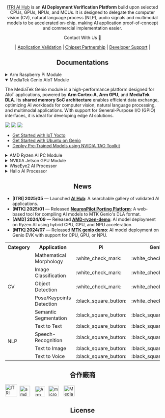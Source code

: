 <div align="center">
  
  [ITRI AI Hub](https://e-aihub.dev/) is an **AI Deployment Verification Platform** build upon selected CPUs, GPUs, NPUs, and MCUs. It is designed to delegate the computer vision (CV), natural language process (NLP), audio signals and multimodal models to be accelerated on-chip. making AI application proof-of-concept and commercial implementation easier.

Contact With Us :wave:

| [Application Validation](mailto:sylvia.chan@itri.org.tw) | [Chipset Partnership](mailto:Markv.chen1996@itri.org.tw) | [Developer Support](mailto:Markv.chen1996@itri.org.tw) |

</div>

## <div align="center">Documentations</div>

<details>
<summary>Arm Raspberry Pi Module</summary>

The Raspberry Pi module is a compact and versatile platform ideal for developing and deploying small-scale, standalone or multi-node AI applications. Powered by **Arm Cortex-A** processors, it supports a wide range of AI development tasks

![](https://img.shields.io/badge/OS-Raspberry_Pi_OS_|_Ubuntu-orange) ![](https://img.shields.io/badge/Python-3.9-green) ![](https://img.shields.io/badge/Framework-TensorFlow_|_PyTorch-blue)
  * [Get Started with Raspberry Pi OS](https://www.raspberrypi.com/documentation/computers/getting-started.html)
  * [Deploy AI Models on Raspberry Pi](https://www.tensorflow.org/lite/guide/python)
  * [ONNX Runtime IoT Deployment on Raspberry Pi](https://onnxruntime.ai/docs/tutorials/iot-edge/rasp-pi-cv.html)

</details>

<details open>
<summary>MediaTek Genio AIoT Module</summary>

The MediaTek Genio module is a high-performance platform designed for AIoT applications, powered by **Arm Cortex-A**, **Arm GPU**, and **MediaTek DLA**. Its **shared memory SoC architecture** enables efficient data exchange, optimizing AI workloads for computer vision, natural language processing, and multimodal applications. With support for General-Purpose I/O (GPIO) interfaces, it is ideal for developing edge AI solutions.

![](https://img.shields.io/badge/OS-Ubuntu_|_Yocto-orange) ![](https://img.shields.io/badge/NeuronPilot-v6-blue) ![](https://img.shields.io/badge/Python-3.7-green)
 
  * [Get Started with IoT Yocto](https://mediatek.gitlab.io/aiot/doc/aiot-dev-guide/master/sw/yocto/get-started.html)
  * [Get Started with Ubuntu on Genio](https://mediatek.gitlab.io/genio/doc/ubuntu/get-started.html)
  * [Deploy Pre-Trained Models using NVIDIA TAO Toolkit](https://mediatek.gitlab.io/genio/doc/tao/index.html)

</details>

<details>
<summary>AMD Ryzen AI PC Module</summary>

AMD Ryzen AI processors are cutting-edge SoCs designed for AI PCs, integrating the powerful **Zen CPU**, **RDNA iGPU**, and **XDNA NPU**. With seamless multi-chip synchronization, they deliver up to **50 TOPs** of AI performance, making them ideal for high-performance AI workloads in desktop and edge computing environments.

![](https://img.shields.io/badge/OS-Windows-orange) ![](https://img.shields.io/badge/Quark_Quantizer-latest-blue) ![](https://img.shields.io/badge/Vitis_AI_EP-latest-blue) ![](https://img.shields.io/badge/DirectML_EP-latest-blue) ![](https://img.shields.io/badge/Python->3.6-green)
  * [ZenDNN: Accelerated Inference Library Optimized for AMD “Zen” CPUs](https://www.amd.com/zh-tw/developer/zendnn.html)
  * [Ryzen AI Software: GPU and NPU Support](https://ryzenai.docs.amd.com/en/latest/index.html)
  * [AMD Quark Quantizer: Efficient AI Model Deployment](https://www.amd.com/en/developer/resources/technical-articles/amd-quark-quantizer-for-efficient-ai-model-deployment.html)

</details>

<details>
<summary>NVIDIA Jetson GPU Module</summary>
  
Jetson Orin is a cutting-edge SoC designed for edge AI applications, featuring an **Arm CPU** and the powerful **Ampere architecture GPU**, delivering exceptional AI performance ranging from **67~275 TOPS**. Its GPU is optimized for high-performance parallel computing, making it ideal for deep learning inference, computer vision, and other AI workloads requiring high throughput.

![](https://img.shields.io/badge/OS-Ubuntu_|_JetPack-orange) ![](https://img.shields.io/badge/TensorRT-latest-blue) ![](https://img.shields.io/badge/Python->3.6-green)

</details>

<details>
<summary>WiseEye2 AI Processor</summary>

The WiseEye2 AI Processor is a low-power AI solution designed for always-on applications such as vision and audio recognition. It integrates **Arm Cortex-M** cores and a dedicated **Arm Ethos-U NPU**, delivering efficient AI inference for edge devices. Its compact design and low power consumption make it suitable for battery-powered devices.

![](https://img.shields.io/badge/OS-FreeRTOS_|_RT-Thread-orange) ![](https://img.shields.io/badge/Framework-TensorFlow_Lite_Micro-blue) ![](https://img.shields.io/badge/Language-C_|_C++-green)

  * [Deploy AI Models with TensorFlow Lite Micro](https://www.tensorflow.org/lite/microcontrollers)  
  * [Efficient AI on Arm Ethos-U NPUs](https://developer.arm.com/ip-products/processors/machine-learning/ethos-u)
  
</details>

<details>
<summary>Hailo AI Processor</summary>


The Hailo AI Processor is a high-performance AI solution designed for accelerating computer vision tasks. It features **26~40 TOPs** of AI performance and supports **mPCIe/M.2 interfaces**, enabling seamless integration with other modules. Its efficient architecture makes it ideal for edge AI applications requiring real-time processing and high throughput. **(*registration is required to access the documents)**

![](https://img.shields.io/badge/Data_Compiler-3.27.0-blue) ![](https://img.shields.io/badge/PyHailoRT-4.17-blue) ![](https://img.shields.io/badge/Python-3.8-green)
  * [Install Dataflow Compiler with Evaluation Board](https://hailo.ai/developer-zone/documentation/dataflow-compiler-v3-27-0/?sp_referrer=install/install.html)
  * [Install HailoRT (PCIe Driver) and pyHailoRT with mPCIe or M.2 board](https://hailo.ai/developer-zone/documentation/hailort-v4-17-0/?sp_referrer=install/install.html#ubuntu-installer-requirements)

</details>

## <div align="center">News</div>

- **[ITRI] 2025/05** — Launched [**AI Hub**](https://e-aihub.dev/):
A searchable gallery of validated AI applications.
- **[MTK] 2025/01** — Released [**NeuronPilot Porting Platform**](https://neuronpilot-ai-porting-platform.azurewebsites.net/):
A web-based tool for compiling AI models to MTK Genio's DLA format.
- **[AMD] 2024/09** — Released [**AMD-ryzen-demo**](https://github.com/R300-AI/AMD-ryzen-demo/tree/main):
AI model deployment on Ryzen AI using hybrid CPU, GPU, and NPU acceleration.
- **[MTK] 2024/07** — Released [**MTK genio demo**](https://github.com/R300-AI/MTK-genio-demo/tree/main):
AI model deployment on Genio EVK with support for CPU, GPU, or NPU.

<div align="center">
<table>
    <tr>
        <th>Category</th>
        <th>Application</th>
        <th>Pi<br>
        <th>Genio<br>
        <th>Ryzen</th>
        <th>Jetson</th>
        <th>WE</th>
        <th>Hailo</th>
    </tr>
    <tr>
        <td rowspan=5>CV</td>
        <td>Mathematical Morphology</td>
        <td>:white_check_mark:</td>
        <td>:white_check_mark:</td>
        <td>:white_check_mark:</td>
        <td>:black_square_button:</td>
        <td>:white_check_mark:</td>
        <td>:black_square_button:</td>
    </tr>
    <tr>
        <td>Image Classification</td>
        <td>:white_check_mark:</td>
        <td>:white_check_mark:</td>
        <td>:white_check_mark:</td>
        <td>:black_square_button:</td>
        <td>:white_check_mark:</td>
        <td>:black_square_button:</td>
    </tr> 
    <tr>
        <td>Object Detection</td>
        <td>:white_check_mark:</td>
        <td>:white_check_mark:</td>
        <td>:white_check_mark:</td>
        <td>:black_square_button:</td>
        <td>:black_square_button:</td>
        <td>:black_square_button:</td>
    </tr>
    <tr>
        <td>Pose/Keypoints Detection</td>
        <td>:black_square_button:</td>
        <td>:white_check_mark:</td>
        <td>:white_check_mark:</td>
        <td>:black_square_button:</td>
        <td>:black_square_button:</td>
        <td>:white_check_mark:</td>
    </tr>
    <tr>
        <td>Semantic Segmentation</td>
        <td>:black_square_button:</td>
        <td>:black_square_button:</td>
        <td>:black_square_button:</td>
        <td>:black_square_button:</td>
        <td>:black_square_button:</td>
        <td>:black_square_button:</td>
    </tr>
    <tr>
        <td rowspan=4>NLP</td>
        <td>Text to Text</td>
        <td>:black_square_button:</td>
        <td>:black_square_button:</td>
        <td>:white_check_mark:</td>
        <td>:black_square_button:</td>
        <td>:black_square_button:</td>
        <td>:black_square_button:</td>
    </tr>
    <tr>
        <td>Speech-Recognition</td>
        <td>:black_square_button:</td>
        <td>:black_square_button:</td>
        <td>:black_square_button:</td>
        <td>:black_square_button:</td>
        <td>:black_square_button:</td>
        <td>:black_square_button:</td>
    </tr>
    <tr>
        <td>Text to Image</td>
        <td>:black_square_button:</td>
        <td>:black_square_button:</td>
        <td>:black_square_button:</td>
        <td>:black_square_button:</td>
        <td>:black_square_button:</td>
        <td>:black_square_button:</td>
    </tr>
    <tr>
        <td>Text to Voice</td>
        <td>:black_square_button:</td>
        <td>:black_square_button:</td>
        <td>:black_square_button:</td>
        <td>:black_square_button:</td>
        <td>:black_square_button:</td>
        <td>:black_square_button:</td>
    </tr>
</table>
</div>

## <div align="center">合作廠商</div>

<a href="https://www.itri.org.tw/index.aspx" target="工業技術研究院"><img src="https://github.com/R300-AI/ITRI-AI-Hub/blob/main/docs/assets/images/logo/itri_EL_A.jpg" alt="ITRI logo" height="39"></a>&nbsp;
<a href="https://www.amd.com/zh-tw.html" target="amd"><img src="https://github.com/R300-AI/ITRI-AI-Hub/blob/main/docs/assets/images/logo/amd_logo.png" alt="amd logo" height="34"></a>&nbsp;&nbsp;&nbsp;
<a href="https://www.arm.com/zh-TW/" target="Arm"><img src="https://github.com/R300-AI/ITRI-AI-Hub/blob/main/docs/assets/images/logo/arm_logo.png" alt="Arm logo" height="33"></a>&nbsp;&nbsp;
<a href="https://www.microsoft.com/zh-tw" target="microsoft"> <img src="https://github.com/R300-AI/ITRI-AI-Hub/blob/main/docs/assets/images/logo/microsoft_logo.png" alt="microsoft logo" height="34"></a>&nbsp;&nbsp;&nbsp;
<a href="https://www-stage.mediatek.com/zh-tw/" target="聯發科技"><img src="https://github.com/R300-AI/ITRI-AI-Hub/blob/main/docs/assets/images/logo/mediatek_logo.png" alt="MediaTek logo" height="35"></a>&nbsp;


## <div align="center">License</div>

